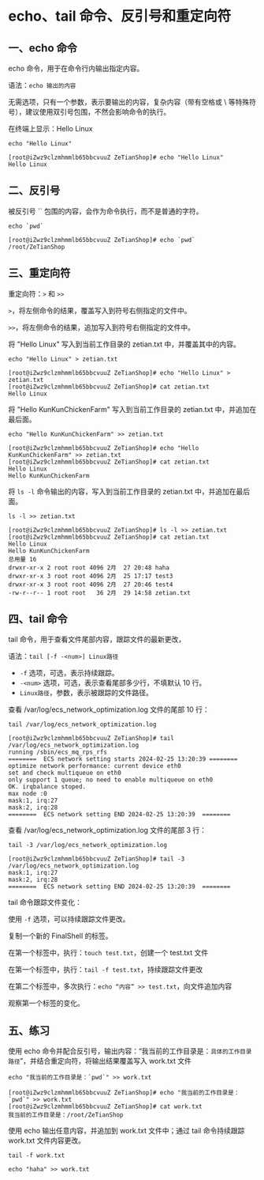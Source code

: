 # echo、tail 命令、反引号和重定向符

## 一、echo 命令

echo 命令，用于在命令行内输出指定内容。

语法：`echo 输出的内容`

无需选项，只有一个参数，表示要输出的内容，复杂内容（带有空格或 \ 等特殊符号），建议使用双引号包围，不然会影响命令的执行。

在终端上显示：Hello Linux

```shell
echo "Hello Linux"
```

```shell
[root@iZwz9clzmhmmlb65bbcvuuZ ZeTianShop]# echo "Hello Linux"
Hello Linux
```

## 二、反引号

被反引号 `` 包围的内容，会作为命令执行，而不是普通的字符。

```shell
echo `pwd`
```

```shell
[root@iZwz9clzmhmmlb65bbcvuuZ ZeTianShop]# echo `pwd`
/root/ZeTianShop
```

## 三、重定向符

重定向符：`>` 和 `>>`

`>`，将左侧命令的结果，覆盖写入到符号右侧指定的文件中。

`>>`，将左侧命令的结果，追加写入到符号右侧指定的文件中。

将 "Hello Linux" 写入到当前工作目录的 zetian.txt 中，并覆盖其中的内容。

```shell
echo "Hello Linux" > zetian.txt
```

```shell
[root@iZwz9clzmhmmlb65bbcvuuZ ZeTianShop]# echo "Hello Linux" > zetian.txt
[root@iZwz9clzmhmmlb65bbcvuuZ ZeTianShop]# cat zetian.txt
Hello Linux
```

将 "Hello KunKunChickenFarm" 写入到当前工作目录的 zetian.txt 中，并追加在最后面。

```shell
echo "Hello KunKunChickenFarm" >> zetian.txt
```

```shell
[root@iZwz9clzmhmmlb65bbcvuuZ ZeTianShop]# echo "Hello KunKunChickenFarm" >> zetian.txt
[root@iZwz9clzmhmmlb65bbcvuuZ ZeTianShop]# cat zetian.txt
Hello Linux
Hello KunKunChickenFarm
```

将 `ls -l` 命令输出的内容，写入到当前工作目录的 zetian.txt 中，并追加在最后面。

```shell
ls -l >> zetian.txt
```

```shell
[root@iZwz9clzmhmmlb65bbcvuuZ ZeTianShop]# ls -l >> zetian.txt
[root@iZwz9clzmhmmlb65bbcvuuZ ZeTianShop]# cat zetian.txt
Hello Linux
Hello KunKunChickenFarm
总用量 16
drwxr-xr-x 2 root root 4096 2月  27 20:48 haha
drwxr-xr-x 3 root root 4096 2月  25 17:17 test3
drwxr-xr-x 3 root root 4096 2月  27 20:46 test4
-rw-r--r-- 1 root root   36 2月  29 14:58 zetian.txt
```

## 四、tail 命令

tail 命令，用于查看文件尾部内容，跟踪文件的最新更改，

语法：`tail [-f -<num>] Linux路径`

- `-f` 选项，可选，表示持续跟踪。
- `-<num>` 选项，可选，表示查看尾部多少行，不填默认 10 行。
- `Linux路径`，参数，表示被跟踪的文件路径。

查看 /var/log/ecs_network_optimization.log 文件的尾部 10 行：

```shell
tail /var/log/ecs_network_optimization.log
```

```shell
[root@iZwz9clzmhmmlb65bbcvuuZ ZeTianShop]# tail /var/log/ecs_network_optimization.log
running /sbin/ecs_mq_rps_rfs
========  ECS network setting starts 2024-02-25 13:20:39 ========
optimize network performance: current device eth0
set and check multiqueue on eth0
only support 1 queue; no need to enable multiqueue on eth0
OK. irqbalance stoped.
max node :0
mask:1, irq:27
mask:2, irq:28
========  ECS network setting END 2024-02-25 13:20:39  ========
```

查看 /var/log/ecs_network_optimization.log 文件的尾部 3 行：

```shell
tail -3 /var/log/ecs_network_optimization.log
```

```shell
[root@iZwz9clzmhmmlb65bbcvuuZ ZeTianShop]# tail -3 /var/log/ecs_network_optimization.log
mask:1, irq:27
mask:2, irq:28
========  ECS network setting END 2024-02-25 13:20:39  ========
```

tail 命令跟踪文件变化：

使用 `-f` 选项，可以持续跟踪文件更改。

复制一个新的 FinalShell 的标签。

在第一个标签中，执行：`touch test.txt`，创建一个 test.txt 文件

在第一个标签中，执行：`tail -f test.txt`，持续跟踪文件更改

在第二个标签中，多次执行：`echo “内容” >> test.txt`，向文件追加内容

观察第一个标签的变化。

## 五、练习

使用 echo 命令并配合反引号，输出内容：“我当前的工作目录是：`具体的工作目录路径`”，并结合重定向符，将输出结果覆盖写入 work.txt 文件

```shell
echo "我当前的工作目录是：`pwd`" >> work.txt
```

```shell
[root@iZwz9clzmhmmlb65bbcvuuZ ZeTianShop]# echo "我当前的工作目录是：`pwd`" >> work.txt
[root@iZwz9clzmhmmlb65bbcvuuZ ZeTianShop]# cat work.txt
我当前的工作目录是：/root/ZeTianShop
```

使用 echo 输出任意内容，并追加到 work.txt 文件中；通过 tail 命令持续跟踪 work.txt 文件内容更改。

```shell
tail -f work.txt

echo "haha" >> work.txt
```
